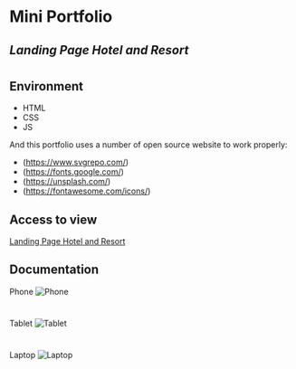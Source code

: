 # Mini Portfolio
## _Landing Page Hotel and Resort_
#
## Environment

- HTML
- CSS
- JS

And this portfolio uses a number of open source website to work properly:
- (https://www.svgrepo.com/)
- (https://fonts.google.com/)
- (https://unsplash.com/)
- (https://fontawesome.com/icons/)

## Access to view

[Landing Page Hotel and Resort](https://6396d48bce269043b83618c6--stalwart-nougat-8d99f8.netlify.app/) 


## Documentation

Phone
![Phone](https://user-images.githubusercontent.com/108262868/206997796-20605c03-dc64-4369-b698-fb2a7f683be1.png)
#
Tablet
![Tablet](https://user-images.githubusercontent.com/108262868/206997722-13efb7c3-f4c2-49d7-bd41-e3b50b8cef37.png)
#
Laptop
![Laptop](https://user-images.githubusercontent.com/108262868/206997974-cc1b1d0d-d6cd-4976-b53a-1a7eae499b45.png)
